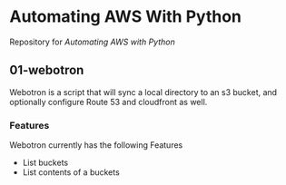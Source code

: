 # Automating AWS With Python
Repository for *Automating AWS with Python*
## 01-webotron

Webotron is a script that will sync a local directory to an s3 bucket, and optionally configure Route 53 and cloudfront as well.

### Features

Webotron currently has the following Features

- List buckets
- List contents of a buckets
